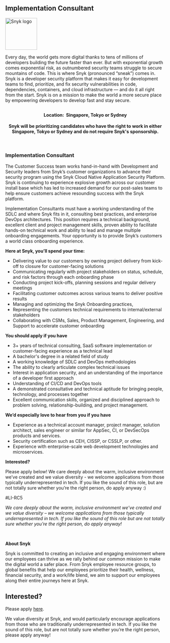 Implementation Consultant
---

<img src="https://res.cloudinary.com/snyk/image/upload/v1537345894/press-kit/brand/logo-black.png" width="100" alt="Snyk logo" />

<div class="content-intro"><p><span style="font-weight: 400;">Every day, the world gets more digital thanks to tens of millions of developers building the future faster than ever. But with exponential growth comes exponential risk, as outnumbered security teams struggle to secure mountains of code. This is where Snyk (pronounced “sneak”) comes in. Snyk is a developer security platform that makes it easy for development teams to find, prioritize, and fix security vulnerabilities in code, dependencies, containers, and cloud infrastructure — and do it all right from the start. Snyk is on a mission to make the world a more secure place by empowering developers to develop fast and stay secure.</span></p></div><section class="content-wrapper">
<div class="content "><header class="visualHeader">
<h1 class="visualHeader__title"><strong style="font-size: 14px;">Location:&nbsp; Singapore, Tokyo or Sydney</strong></h1>
<p><strong style="font-size: 14px;"><strong data-stringify-type="bold">Snyk will be prioritizing candidates who have the right to work in either Singapore, Tokyo or Sydney and do not require Snyk's sponsorship.</strong></strong></p>
</header></div>
</section>
<section class="content-wrapper">
<div class="content ">
<div class="jobListing">
<div class="jobListing__main">
<div class="jobListing__main__text">
<div class="trix-content">
<h3>Implementation Consultant</h3>
<p>The Customer Success team works hand-in-hand with Development and Security leaders from Snyk’s customer organizations to advance their security program using the Snyk Cloud Native Application Security Platform. Snyk is continuing to experience explosive growth across our customer install base which has led to increased demand for our post-sales teams to help ensure customers achieve resounding success with the Snyk platform.&nbsp;&nbsp;</p>
<p>Implementation Consultants must have a working understanding of the SDLC and where Snyk fits in it, consulting best practices, and enterprise DevOps architectures. This position requires a technical background, excellent client and project management skills, proven ability to facilitate hands-on technical work and ability to lead and manage multiple onboarding engagements.&nbsp;Your opportunity is to provide Snyk’s customers a world class onboarding experience.</p>
<p><strong>Here at Snyk, you’ll spend your time:</strong></p>
<ul>
<li>Delivering value to our customers by owning project delivery from kick-off to closure for customer-facing solutions</li>
<li>Communicating regularly with project stakeholders on status, schedule, and risk factors through each onboarding phase</li>
<li>Conducting project kick-offs, planning sessions and regular delivery meetings</li>
<li>Facilitating customer outcomes across various teams to deliver positive results</li>
<li>Managing and optimizing the Snyk Onboarding practices,&nbsp;</li>
<li>Representing the customers technical requirements to internal/external stakeholders</li>
<li>Collaborating with CSMs, Sales, Product Management, Engineering, and Support to accelerate customer onboarding&nbsp;</li>
</ul>
<p><strong>You should apply if you have</strong></p>
<ul>
<li>3+ years of technical consulting, SaaS software implementation or customer-facing experience as a technical lead&nbsp;</li>
<li>A bachelor's degree in a related field of study</li>
<li>A working knowledge of SDLC and DevOps methodologies</li>
<li>The ability to clearly articulate complex technical issues</li>
<li>Interest in application security, and an understanding of the importance of a developer first approach</li>
<li>Understanding of CI/CD and DevOps tools</li>
<li>A demonstrated consultative and technical aptitude for bringing people, technology, and processes together&nbsp;</li>
<li>Excellent communication skills, organized and disciplined approach to problem solving, relationship-building, and project management.&nbsp;</li>
</ul>
<p><strong>We’d especially love to hear from you if you have</strong></p>
<ul>
<li>Experience as a technical account manager, project manager, solution architect, sales engineer or similar for AppSec, CI, or DevSecOps products and services.</li>
<li>Security certification such as CEH, CISSP, or CSSLP, or other.</li>
<li>Experience with enterprise-scale web development technologies and microservices.</li>
</ul>
<p><strong>Interested?</strong></p>
<p>Please apply below! We care deeply about the warm, inclusive environment we’ve created and we value diversity - we welcome applications from those typically underrepresented in tech. If you like the sound of this role, but are not totally sure whether you’re the right person, do apply anyway :)</p>
<p>#LI-RC5</p>
</div>
</div>
</div>
</div>
</div>
</section><div class="content-conclusion"><p><em data-stringify-type="italic">We care deeply about the warm, inclusive environment we’ve created and we value diversity – we welcome applications from those typically underrepresented in tech. If you like the sound of this role but are not totally sure whether you’re the right person, do apply anyway!</em></p>
<p>&nbsp;</p>
<p><strong>About Snyk</strong></p>
<p><strong><span style="font-weight: 400;">Snyk is committed to creating an inclusive and engaging environment where our employees can thrive as we rally behind our common mission to make the digital world a safer place. From Snyk employee resource groups, to global benefits that help our employees prioritize their health, wellness, financial security, and a work/life blend, we aim to support our employees along their entire journeys here at Snyk. </span></strong></p></div>

Interested?
---

Please apply [here](https://boards.greenhouse.io/snyk/jobs/6417695002#app).

We value diversity at Snyk, and would particularly encourage applications from those who are traditionally underrepresented in tech.
If you like the sound of this role, but are not totally sure whether you’re the right person, please apply anyway!
